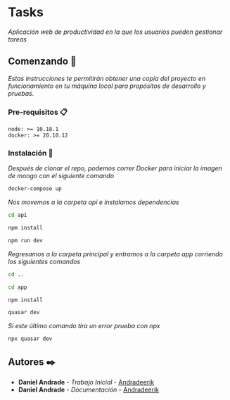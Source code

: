 # Tasks

_Aplicación web de productividad en la que los usuarios pueden gestionar tareas_

## Comenzando 🚀

_Estas instrucciones te permitirán obtener una copia del proyecto en funcionamiento en tu máquina local para propósitos de desarrollo y pruebas._

### Pre-requisitos 📋

```
node: >= 10.18.1
docker: >= 20.10.12
```

### Instalación 🔧

_Después de clonar el repo, podemos correr Docker para iniciar la imagen de mongo con el siguiente comando_

```bash
docker-compose up
```

_Nos movemos a la carpeta api e instalamos dependencias_

```bash
cd api
```

```bash
npm install
```

```bash
npm run dev
```

_Regresamos a la carpeta principal y entramos a la carpeta app corriendo los siguientes comandos_

```bash
cd ..
```

```bash
cd app
```

```bash
npm install
```

```bash
quasar dev
```

_Si este último comando tira un error prueba con npx_

```bash
npx quasar dev
```

## Autores ✒️

- **Daniel Andrade** - _Trabajo Inicial_ - [Andradeerik](https://github.com/Andradeerik)
- **Daniel Andrade** - _Documentación_ - [Andradeerik](https://github.com/Andradeerik)
